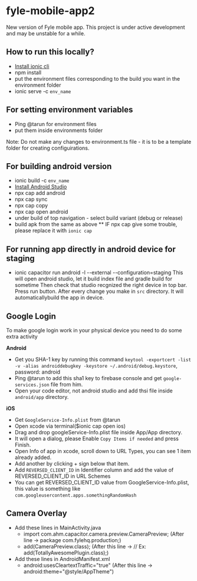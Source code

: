 # fyle-mobile-app2

New version of Fyle mobile app. This project is under active development and may be unstable for a while.

## How to run this locally?

 - [Install ionic cli](https://ionicframework.com/docs/cli)
 - npm install
 - put the environment files corresponding to the build you want in the environment folder
 - ionic serve -c `env_name`

## For setting environment variables

 - Ping @tarun for environment files
 - put them inside environments folder

Note: Do not make any changes to environment.ts file - it is to be a template folder for creating configuirations.


## For building android version

 - ionic build -c `env_name`
 - [Install Android Studio](https://developer.android.com/studio)
 - npx cap add android
 - npx cap sync
 - npx cap copy
 - npx cap open android
 - under build of top navigation - select build variant (debug or release)
 - build apk from the same as above
 ** IF npx cap give some trouble, please replace it with `ionic cap`

## For running app directly in android device for staging
- ionic capacitor run android -l --external --configuration=staging
  This will open android studio, let it build index file and gradle build for sometime
  Then check that studio recgnized the right device in top bar. Press run button. After every change you make in `src` directory.
  It will automaticallybuild the app in device.

## Google Login

To make google login work in your physical device you need to do some extra activity

**Android**
  - Get you SHA-1 key by running this command
    `keytool -exportcert -list -v -alias androiddebugkey -keystore ~/.android/debug.keystore`, password: android
  - Ping @tarun to add this sha1 key to firebase console and get `google-services.json` file from him.
  - Open your code editor, not android studio and add thsi file inside `android/app` directory.

**iOS**
  - Get `GoogleService-Info.plist` from @tarun
  - Open xcode via terminal($ionic cap open ios)
  - Drag and drop googleService-Info.plist file inside App/App directory.
  - It will open a dialog, please Enable `Copy Items if needed` and press Finish.
  - Open Info of app in xcode, scroll down to URL Types, you can see 1 item already added.
  - Add another by clicking + sign below that item.
  - Add `REVERSED_CLIENT_ID` in Identifier column and add the value of REVERSED_CLIENT_ID in URL Schemes
  - You can get REVERSED_CLIENT_ID value from GoogleService-Info.plist, this value is something like `com.googleusercontent.apps.somethingRandomHash`

## Camera Overlay
  - Add these lines in MainActivity.java
    - import com.ahm.capacitor.camera.preview.CameraPreview; (After line -> package com.fylehq.production;)
    - add(CameraPreview.class); (After this line -> // Ex: add(TotallyAwesomePlugin.class);)
  - Add these lines in AndroidManifest.xml 
    - android:usesCleartextTraffic="true" (After this line -> android:theme="@style/AppTheme")
